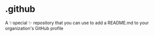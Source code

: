 # .github
A ✨special ✨ repository that you can use to add a README.md to your organization's GitHub profile
